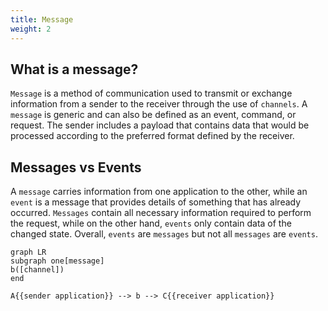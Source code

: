 ```yaml
---
title: Message
weight: 2
---
```


## What is a message?
`Message` is a method of communication used to transmit or exchange information from a sender to the receiver through the use of `channels`. A `message` is generic and can also be defined as an event, command, or request. The sender includes a payload that contains data that would be processed according to the preferred format defined by the receiver.

## Messages vs Events
A `message` carries information from one application to the other, while an `event` is a message that provides details of something that has already occurred. `Messages` contain all necessary information required to perform the request, while on the other hand, `events` only contain data of the changed state.
Overall, `events` are `messages` but not all `messages` are `events`.




``` mermaid
graph LR
subgraph one[message]
b([channel])
end

A{{sender application}} --> b --> C{{receiver application}}
  
```
